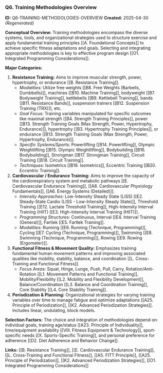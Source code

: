 ### **Q6. Training Methodologies Overview**

**ID:** Q6-TRAINING-METHODOLOGIES-OVERVIEW **Created:** 2025-04-30 _(Regenerated)_

**Conceptual Overview:** Training methodologies encompass the diverse systems, tools, and organizational strategies used to structure exercise and apply fundamental training principles [[A. Foundational Concepts]] to achieve specific fitness adaptations and goals. Selecting and integrating appropriate methodologies is key to effective program design [[O1. Integrated Programming Considerations]].

**Major Categories:**

1. **Resistance Training:** Aims to improve muscular strength, power, hypertrophy, or endurance [[B. Resistance Training]].
    - _Modalities:_ Utilize free weights [[B8. Free Weights (Barbells, Dumbbells)]], machines [[B10. Machine Training]], bodyweight [[B7. Bodyweight Training]], kettlebells [[B9. Kettlebell Training]], bands [[B11. Resistance Bands]], suspension trainers [[B12. Suspension Training (TRX)]], etc.
    - _Goal Focus:_ Training variables manipulated for specific outcomes like maximal strength [[B4. Strength Training Principles]], power [[B13. Strength Training Goals (Max Strength, Power, Hypertrophy, Endurance)]], hypertrophy [[B3. Hypertrophy Training Principles]], or endurance [[B13. Strength Training Goals (Max Strength, Power, Hypertrophy, Endurance)]].
    - _Specific Systems/Sports:_ Powerlifting [[B14. Powerlifting]], Olympic Weightlifting [[B15. Olympic Weightlifting]], Bodybuilding [[B16. Bodybuilding]], Strongman [[B17. Strongman Training]], Circuit Training [[B18. Circuit Training]].
    - _Techniques:_ Isometrics [[B19. Isometrics]], Eccentric Training [[B20. Eccentric Training]].
2. **Cardiovascular / Endurance Training:** Aims to improve the capacity of the cardiorespiratory system and metabolic pathways [[E. Cardiovascular  Endurance Training]], [[A8. Cardiovascular Physiology Fundamentals]], [[A6. Energy Systems (Detailed)]].
    - _Intensity Approaches:_ Low-Intensity Steady State (LISS) [[E2. Steady-State Cardio (LISS - Low-Intensity Steady State)]], Threshold Training [[E12. Lactate Threshold Training]], High-Intensity Interval Training (HIIT) [[E3. High-Intensity Interval Training (HIIT)]].
    - _Programming Structures:_ Continuous, Interval [[E4. Interval Training (General)]], Fartlek [[E5. Fartlek Training]].
    - _Modalities:_ Running [[E6. Running (Technique, Programming)]], Cycling [[E7. Cycling (Technique, Programming)]], Swimming [[E8. Swimming (Technique, Programming)]], Rowing [[E9. Rowing (Ergometer)]].
3. **Functional Fitness & Movement Quality:** Emphasizes training fundamental human movement patterns and improving associated qualities like mobility, stability, balance, and coordination [[L. Cross-Training and Functional Fitness]].
    - _Focus Areas:_ Squat, Hinge, Lunge, Push, Pull, Carry, Rotation/Anti-Rotation [[L1. Movement Patterns and Functional Training]], Mobility/Flexibility [[L2. Mobility and Flexibility Development]], Balance/Coordination [[L3. Balance and Coordination Training]], Core Stability [[L4. Core Stability Training]].
4. **Periodization & Planning:** Organizational strategies for varying training variables over time to manage fatigue and optimize adaptations [[A25. Principle of Periodization]], [[K2. Advanced Periodization Strategies]]. Includes linear, undulating, block models.

**Selection Factors:** The choice and integration of methodologies depend on: individual goals, training age/status [[A23. Principle of Individuality]], time/equipment availability [[VIII. Fitness Equipment & Technology]], sport-specific needs [[X. Sports-Specific Training]], and personal preference for adherence [[D2. Diet Adherence and Behavior Change]].

**Links:** [[B. Resistance Training]], [[E. Cardiovascular  Endurance Training]], [[L. Cross-Training and Functional Fitness]], [[A5. FITT Principle]], [[A25. Principle of Periodization]], [[K2. Advanced Periodization Strategies]], [[O1. Integrated Programming Considerations]]